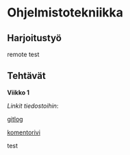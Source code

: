 # Ohjelmistotekniikka

## Harjoitustyö

remote test

## Tehtävät

**Viikko 1**

*Linkit tiedostoihin*:

[gitlog](https://github.com/jrhel/ot-harjoitustyo2020/blob/master/laskarit/viikko1/gitlog.txt)

[komentorivi](https://github.com/jrhel/ot-harjoitustyo2020/blob/master/laskarit/viikko1/komentorivi.txt)

test

